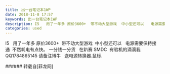 ```yaml
---
title: 出一台笔记本1WP
date: 2018-11-8 17:57
keywords: 出一台笔记本1WP
description: I5   用了一年多 原价3600+  带不动大型游戏  中小型还可以   电源需要保持接通  不然耗电有点快。 一分钱一分货   在趴赛 SMDC  有验机的滴滴我 QQ1784865145 请备注博牛   送电源转换器.鼠标.
categories: used
---
```

<td class="t_f" id="postmessage_2239865">

I5   用了一年多 原价3600+  带不动大型游戏  中小型还可以   电源需要保持接通  不然耗电有点快。 一分钱一分货   在趴赛 SMDC  有验机的滴滴我 QQ1784865145 请备注博牛   送电源转换器.鼠标.<br/>
</td>
###### 转载自[菲龙网]